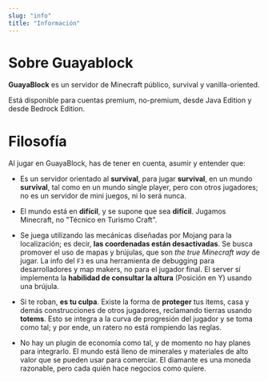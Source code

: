 ```yaml
---
slug: "info"
title: "Información"
---
```


# Sobre Guayablock
**GuayaBlock** es un servidor de Minecraft público, survival y vanilla-oriented.

Está disponible para cuentas premium, no-premium, desde Java Edition y desde Bedrock Edition.

# Filosofía
Al jugar en GuayaBlock, has de tener en cuenta, asumir y entender que:

- Es un servidor orientado al **survival**, para jugar **survival**, en un mundo **survival**, tal como en un mundo single player, pero con otros jugadores; no es un servidor de mini juegos, ni lo será nunca.

- El mundo está en **difícil**, y se supone que sea **difícil**. Jugamos Minecraft, no "Técnico en Turismo Craft".

- Se juega utilizando las mecánicas diseñadas por Mojang para la localización; es decir, **las coordenadas están desactivadas**. Se busca promover el uso de mapas y brújulas, que son *the true Minecraft way* de jugar. La info del `F3` es una herramienta de debugging para desarrolladores y map makers, no para el jugador final. El server sí implementa la **habilidad de consultar la altura** (Posición en Y) usando una brújula.

- Si te roban, **es tu culpa**. Existe la forma de **proteger** tus items, casa y demás construcciones de otros jugadores, reclamando tierras usando **totems**. Esto se integra a la curva de progresión del jugador y se toma como tal; y por ende, un ratero no está rompiendo las reglas.

- No hay un plugin de economía como tal, y de momento no hay planes para integrarlo. El mundo está lleno de minerales y materiales de alto valor que se pueden usar para comerciar. El diamante es una moneda razonable, pero cada quién hace negocios como quiere. 
